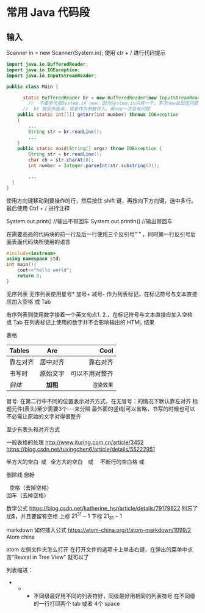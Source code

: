 # 常用 Java 代码段
## 输入
Scanner in = new Scanner(System.in);
使用 ctr + / 进行代码提示

```Java
import java.io.BufferedReader;
import java.io.IOException;
import java.io.InputStreamReader;

public class Main {

	  static BufferedReader br = new BufferedReader(new InputStreamReader(System.in));
	    //  不要多次用System.in new，因为System.in只有一个，多次new会出现问题
      //  br 放到外面来，或者作为参数传入。再new一次会有问题
    public static int[][] getArr(int number) throws IOException
    {
        ...
        String str = br.readLine();
        ...
    }
    public static void(String[] args) throw IOException {
        String str = br.readLine();
        char ch = str.charAt(0);
        int number = Integer.parseInt(str.substring(2));

        ...
  }
}
```


使用方向键移动到要操作的行，然后按住 shift 键，再按向下方向键，选中多行。最后使用 Ctrl + / 进行注释

System.out.print()  //输出不带回车
System.out.println()  //输出带回车

在需要高亮的代码块的前一行及后一行使用三个反引号“`” ，同时第一行反引号后面表面代码块所使用的语言

``` c++
#include<iostream>
using namespace std;
int main(){
    cout<<"hello world";
    return 0;
}
```

无序列表
无序列表使用星号* 加号+ 减号- 作为列表标记，在标记符号与文本直接应加入空格 或 Tab  

有序列表则使用数字接着一个英文句点1. 2.，在标记符号与文本直接应加入空格 或 Tab
在列表标记上使用的数字并不会影响输出的 HTML 结果


表格

| Tables       | Are           | Cool |
|:-------------  |  :---------:| ----:|
| 靠左对齐   | 居中对齐  | 靠右对齐     |
| 书写时      | 原始文字     |  可以不用对整齐 |
*斜体*      | **加粗**     | `渲染效果`
冒号: 在第二行中不同的位置表示对齐方式，在无冒号：的情况下默认靠左对齐
标题元件(表头)至少需要3个---来分隔
最外面的竖线|可以省略，书写的时候也可以不必需让原始的文字对得很整齐

至少有表头和对齐方式

一般表格的处理
http://www.ituring.com.cn/article/3452
https://blog.csdn.net/tuxingchen6/article/details/55222951


半方大的空白&ensp;或&#8194;
全方大的空白&emsp;或&#8195;
不断行的空白格&nbsp;或&#160;

删除线
~~您好~~

&nbsp; 空格（去掉空格）
</br>回车（去掉空格）

数学公式
https://blog.csdn.net/katherine_hsr/article/details/79179622
别忘了加$，并且要留有空格
上标 $21^{31} - 1$
下标 $21_{31} - 1$

markdown 如何插入公式
https://atom-china.org/t/atom-markdown/1099/2
Atom china

atom 左侧文件夹怎么打开
在打开文件的选项卡上单击右键，在弹出的菜单中点击"Reveal in Tree View" 就可以了

列表缩进：
* + - 不同级最好用不同的列表符好，同级最好用相同的列表符号
在不同级的一行打印两个 tab 或者 4个 space
